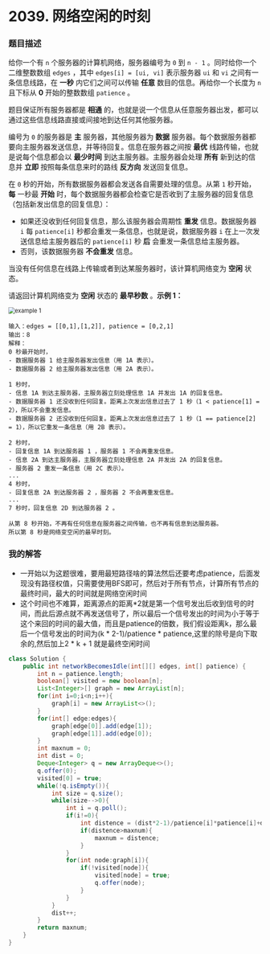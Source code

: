 # 2039. 网络空闲的时刻

### 题目描述

给你一个有 `n` 个服务器的计算机网络，服务器编号为 `0` 到 `n - 1` 。同时给你一个二维整数数组 `edges` ，其中 `edges[i] = [ui, vi]` 表示服务器 `ui` 和 `vi` 之间有一条信息线路，在 **一秒** 内它们之间可以传输 **任意** 数目的信息。再给你一个长度为 `n` 且下标从 **0** 开始的整数数组 `patience` 。

题目保证所有服务器都是 **相通** 的，也就是说一个信息从任意服务器出发，都可以通过这些信息线路直接或间接地到达任何其他服务器。

编号为 `0` 的服务器是 **主** 服务器，其他服务器为 **数据** 服务器。每个数据服务器都要向主服务器发送信息，并等待回复。信息在服务器之间按 **最优** 线路传输，也就是说每个信息都会以 **最少时间** 到达主服务器。主服务器会处理 **所有** 新到达的信息并 **立即** 按照每条信息来时的路线 **反方向** 发送回复信息。

在 `0` 秒的开始，所有数据服务器都会发送各自需要处理的信息。从第 `1` 秒开始，**每** 一秒最 **开始** 时，每个数据服务器都会检查它是否收到了主服务器的回复信息（包括新发出信息的回复信息）：

- 如果还没收到任何回复信息，那么该服务器会周期性 **重发** 信息。数据服务器 `i` 每 `patience[i]` 秒都会重发一条信息，也就是说，数据服务器 `i` 在上一次发送信息给主服务器后的 `patience[i]` 秒 **后** 会重发一条信息给主服务器。
- 否则，该数据服务器 **不会重发** 信息。

当没有任何信息在线路上传输或者到达某服务器时，该计算机网络变为 **空闲** 状态。

请返回计算机网络变为 **空闲** 状态的 **最早秒数** 。**示例 1：**

<img src="https://assets.leetcode.com/uploads/2021/09/22/quiet-place-example1.png" alt="example 1" style="zoom: 80%;" />

```
输入：edges = [[0,1],[1,2]], patience = [0,2,1]
输出：8
解释：
0 秒最开始时，
- 数据服务器 1 给主服务器发出信息（用 1A 表示）。
- 数据服务器 2 给主服务器发出信息（用 2A 表示）。

1 秒时，
- 信息 1A 到达主服务器，主服务器立刻处理信息 1A 并发出 1A 的回复信息。
- 数据服务器 1 还没收到任何回复。距离上次发出信息过去了 1 秒（1 < patience[1] = 2），所以不会重发信息。
- 数据服务器 2 还没收到任何回复。距离上次发出信息过去了 1 秒（1 == patience[2] = 1），所以它重发一条信息（用 2B 表示）。

2 秒时，
- 回复信息 1A 到达服务器 1 ，服务器 1 不会再重发信息。
- 信息 2A 到达主服务器，主服务器立刻处理信息 2A 并发出 2A 的回复信息。
- 服务器 2 重发一条信息（用 2C 表示）。
...
4 秒时，
- 回复信息 2A 到达服务器 2 ，服务器 2 不会再重发信息。
...
7 秒时，回复信息 2D 到达服务器 2 。

从第 8 秒开始，不再有任何信息在服务器之间传输，也不再有信息到达服务器。
所以第 8 秒是网络变空闲的最早时刻。
```

### 我的解答

- 一开始以为这题很难，要用最短路径啥的算法然后还要考虑patience，后面发现没有路径权值，只需要使用BFS即可，然后对于所有节点，计算所有节点的最终时间，最大的时间就是网络空闲时间
- 这个时间也不难算，距离源点的距离*2就是第一个信号发出后收到信号的时间，而此后源点就不再发送信号了，所以最后一个信号发出的时间为小于等于这个来回的时间的最大值，而且是patience的倍数，我们假设距离k，那么最后一个信号发出的时间为(k * 2-1)/patience * patience,这里的除号是向下取余的,然后加上2 * k + 1 就是最终空闲时间

```java
class Solution {
    public int networkBecomesIdle(int[][] edges, int[] patience) {
        int n = patience.length;
        boolean[] visited = new boolean[n];
        List<Integer>[] graph = new ArrayList[n];
        for(int i=0;i<n;i++){
            graph[i] = new ArrayList<>();
        }
        for(int[] edge:edges){
            graph[edge[0]].add(edge[1]);
            graph[edge[1]].add(edge[0]);
        }
        int maxnum = 0;
        int dist = 0;
        Deque<Integer> q = new ArrayDeque<>();
        q.offer(0);
        visited[0] = true;
        while(!q.isEmpty()){
            int size = q.size();
            while(size-->0){
                int i = q.poll();
                if(i!=0){
                    int distence = (dist*2-1)/patience[i]*patience[i]+dist*2+1;
                    if(distence>maxnum){
                        maxnum = distence;
                    }
                }
                for(int node:graph[i]){
                    if(!visited[node]){
                        visited[node] = true;
                        q.offer(node);
                    }
                }
            }
            dist++;
        }
        return maxnum;
    }
}
```

